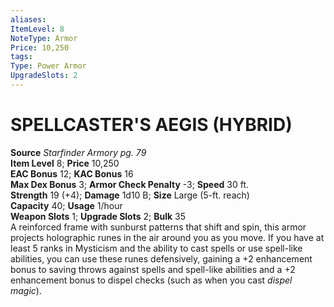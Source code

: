 ```yaml
---
aliases: 
ItemLevel: 8
NoteType: Armor
Price: 10,250
tags: 
Type: Power Armor
UpgradeSlots: 2
---
```

# SPELLCASTER'S AEGIS (HYBRID)
**Source** _Starfinder Armory pg. 79_  
**Item Level** 8; **Price** 10,250  
**EAC Bonus** 12; **KAC Bonus** 16  
**Max Dex Bonus** 3; **Armor Check Penalty** -3; **Speed** 30 ft.  
**Strength** 19 (+4); **Damage** 1d10 B; **Size** Large (5-ft. reach)  
**Capacity** 40; **Usage** 1/hour  
**Weapon Slots** 1; **Upgrade Slots** 2; **Bulk** 35  
A reinforced frame with sunburst patterns that shift and spin, this armor projects holographic runes in the air around you as you move. If you have at least 5 ranks in Mysticism and the ability to cast spells or use spell-like abilities, you can use these runes defensively, gaining a +2 enhancement bonus to saving throws against spells and spell-like abilities and a +2 enhancement bonus to dispel checks (such as when you cast _dispel magic_).